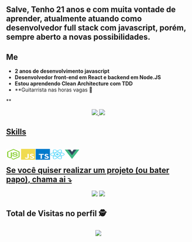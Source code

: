 ## Salve, Tenho 21 anos e com muita vontade de aprender, atualmente atuando como desenvolvedor full stack com javascript, porém, sempre aberto a novas possibilidades. 

## Me 
- **2 anos de desenvolvimento javascript** 
- **Desenvolvedor front-end em React e backend em Node.JS** 
- **Estou aprendendo Clean Architecture com TDD** 
- **Guitarrista nas horas vagas 🎸

** 
<div align="center"> 
   <a href="https://github.com/EliasSarges"> 
   <img height="180em" src="https://github-readme-stats.vercel.app/api?username=EliasSarges&show_icons=true&theme=dracula&include_all_commits=true&count_private=true"/> <img height="180em" src="https://github-readme-stats.vercel.app/api/top-langs/?username=EliasSarges&layout=compact&langs_count=7&theme=dracula"/> 
</div> 
   
## Skills 
<div style="display: inline_block" align="center">
  <br/> 
  <img align="left" alt="Elias-CSS" height="30" width="40" src="https://raw.githubusercontent.com/devicons/devicon/master/icons/nodejs/nodejs-original.svg"> 
  <img align="left" alt="Elias-Js" height="30" width="40" src="https://raw.githubusercontent.com/devicons/devicon/master/icons/javascript/javascript-plain.svg"> 
  <img align="left" alt="Elias-Ts" height="30" width="40" src="https://raw.githubusercontent.com/devicons/devicon/master/icons/typescript/typescript-plain.svg"> 
  <img align="left" alt="Elias-React" height="30" width="40" src="https://raw.githubusercontent.com/devicons/devicon/master/icons/react/react-original.svg"> 
  <img align="left" alt="Elias-CSS" height="30" width="40" src="https://raw.githubusercontent.com/devicons/devicon/master/icons/vuejs/vuejs-original.svg"> 
</div>
<br/> 

## **Se você quiser realizar um projeto (ou bater papo), chama ai ⤵️** 

<div align="center"> 
  <a href="https://www.instagram.com/elias.sarges/" target="_blank"><img src="https://img.shields.io/badge/-Instagram-%23E4405F?style=for-the-badge&logo=instagram&logoColor=white" target="_blank"></a> 
  <a href="https://www.linkedin.com/in/elias-sarges/" target="_blank"><img src="https://img.shields.io/badge/-LinkedIn-%230077B5?style=for-the-badge&logo=linkedin&logoColor=white" target="_blank"></a> 
</div> 

## Total de Visitas no perfil :detective: <br> <p align="center"> <img alingn="center" src="https://profile-counter.glitch.me/EliasSarges/count.svg" /> </p> </p>
